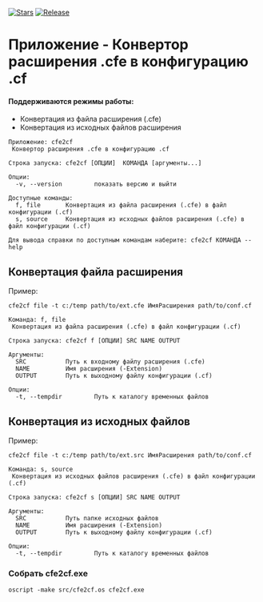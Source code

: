 [![Stars](https://img.shields.io/github/stars/best-tech/cfe2cf.svg?label=Github%20%E2%98%85&a)](https://github.com/best-tech/cfe2cf/stargazers)
[![Release](https://img.shields.io/github/tag/best-tech/cfe2cf.svg?label=Last%20release&a)](https://github.com/best-tech/cfe2cf/releases)

# Приложение - Конвертор расширения .cfe в конфигурацию .cf

#### Поддерживаются режимы работы:

- Конвертация из файла расширения (.cfe)
- Конвертация из исходных файлов расширения

```
Приложение: cfe2cf
 Конвертор расширения .cfe в конфигурацию .cf

Строка запуска: cfe2cf [ОПЦИИ]  КОМАНДА [аргументы...]

Опции:
  -v, --version         показать версию и выйти

Доступные команды:
  f, file       Конвертация из файла расширения (.cfe) в файл конфигурации (.cf)
  s, source     Конвертация из исходных файлов расширения (.cfe) в файл конфигурации (.cf)

Для вывода справки по доступным командам наберите: cfe2cf КОМАНДА --help
```

## Конвертация файла расширения 
Пример:

`cfe2cf file -t c:/temp path/to/ext.cfe ИмяРасширения path/to/conf.cf`

```
Команда: f, file
 Конвертация из файла расширения (.cfe) в файл конфигурации (.cf)

Строка запуска: cfe2cf f [ОПЦИИ] SRC NAME OUTPUT

Аргументы:
  SRC           Путь к входному файлу расширения (.cfe)
  NAME          Имя расширения (-Extension)
  OUTPUT        Путь к выходному файлу конфигурации (.cf)

Опции:
  -t, --tempdir         Путь к каталогу временных файлов
```

## Конвертация из исходных файлов

Пример:

`cfe2cf file -t c:/temp path/to/ext.src ИмяРасширения path/to/conf.cf`

```
Команда: s, source
 Конвертация из исходных файлов расширения (.cfe) в файл конфигурации (.cf)

Строка запуска: cfe2cf s [ОПЦИИ] SRC NAME OUTPUT

Аргументы:
  SRC           Путь папке исходных файлов
  NAME          Имя расширения (-Extension)
  OUTPUT        Путь к выходному файлу конфигурации (.cf)

Опции:
  -t, --tempdir         Путь к каталогу временных файлов
```

### Собрать cfe2cf.exe

`oscript -make src/cfe2cf.os cfe2cf.exe`
